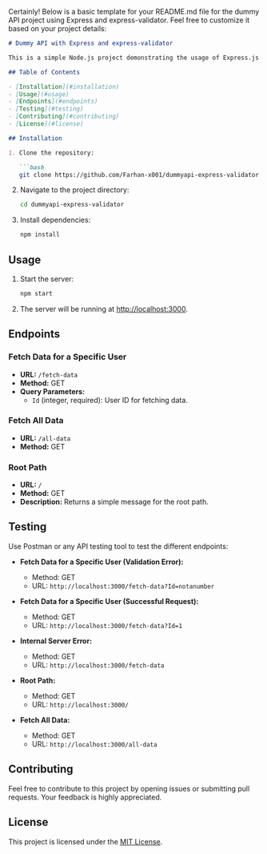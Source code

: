 Certainly! Below is a basic template for your README.md file for the dummy API project using Express and express-validator. Feel free to customize it based on your project details:

```markdown
# Dummy API with Express and express-validator

This is a simple Node.js project demonstrating the usage of Express.js for creating a dummy API with validation using express-validator.

## Table of Contents

- [Installation](#installation)
- [Usage](#usage)
- [Endpoints](#endpoints)
- [Testing](#testing)
- [Contributing](#contributing)
- [License](#license)

## Installation

1. Clone the repository:

   ```bash
   git clone https://github.com/Farhan-x001/dummyapi-express-validator.git
   ```

2. Navigate to the project directory:

   ```bash
   cd dummyapi-express-validator
   ```

3. Install dependencies:

   ```bash
   npm install
   ```

## Usage

1. Start the server:

   ```bash
   npm start
   ```

2. The server will be running at [http://localhost:3000](http://localhost:3000).

## Endpoints

### Fetch Data for a Specific User

- **URL:** `/fetch-data`
- **Method:** GET
- **Query Parameters:**
  - `Id` (integer, required): User ID for fetching data.

### Fetch All Data

- **URL:** `/all-data`
- **Method:** GET

### Root Path

- **URL:** `/`
- **Method:** GET
- **Description:** Returns a simple message for the root path.

## Testing

Use Postman or any API testing tool to test the different endpoints:

- **Fetch Data for a Specific User (Validation Error):**
  - Method: GET
  - URL: `http://localhost:3000/fetch-data?Id=notanumber`

- **Fetch Data for a Specific User (Successful Request):**
  - Method: GET
  - URL: `http://localhost:3000/fetch-data?Id=1`

- **Internal Server Error:**
  - Method: GET
  - URL: `http://localhost:3000/fetch-data`

- **Root Path:**
  - Method: GET
  - URL: `http://localhost:3000/`

- **Fetch All Data:**
  - Method: GET
  - URL: `http://localhost:3000/all-data`

## Contributing

Feel free to contribute to this project by opening issues or submitting pull requests. Your feedback is highly appreciated.

## License

This project is licensed under the [MIT License](LICENSE).
```


